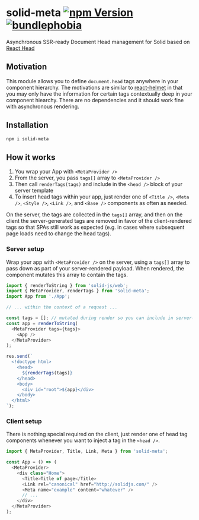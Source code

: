 # solid-meta [![npm Version](https://img.shields.io/npm/v/solid-meta.svg?style=flat-square)](https://www.npmjs.org/package/solid-meta) [![bundlephobia](https://badgen.net/bundlephobia/minzip/solid-meta)](https://bundlephobia.com/result?p=solid-meta)

Asynchronous SSR-ready Document Head management for Solid based on [React Head](https://github.com/tizmagik/react-head)

## Motivation

This module allows you to define `document.head` tags anywhere in your component hierarchy. The motivations are similar to [react-helmet](https://github.com/nfl/react-helmet) in that you may only have the information for certain tags contextually deep in your component hiearchy. There are no dependencies and it should work fine with asynchronous rendering.

## Installation

```sh
npm i solid-meta
```

## How it works

1.  You wrap your App with `<MetaProvider />`
1.  From the server, you pass `tags[]` array to `<MetaProvider />`
1.  Then call `renderTags(tags)` and include in the `<head />` block of your server template
1.  To insert head tags within your app, just render one of `<Title />`, `<Meta />`, `<Style />`, `<Link />`, and `<Base />` components as often as needed.

On the server, the tags are collected in the `tags[]` array, and then on the client the server-generated tags are removed in favor of the client-rendered tags so that SPAs still work as expected (e.g. in cases where subsequent page loads need to change the head tags).

### Server setup

Wrap your app with `<MetaProvider />` on the server, using a `tags[]` array to pass down as part of your server-rendered payload. When rendered, the component mutates this array to contain the tags.

```js
import { renderToString } from 'solid-js/web';
import { MetaProvider, renderTags } from 'solid-meta';
import App from './App';

// ... within the context of a request ...

const tags = []; // mutated during render so you can include in server-rendered template later
const app = renderToString(
  <MetaProvider tags={tags}>
    <App />
  </MetaProvider>
);

res.send(`
  <!doctype html>
    <head>
      ${renderTags(tags)}
    </head>
    <body>
      <div id="root">${app}</div>
    </body>
  </html>
`);
```

### Client setup

There is nothing special required on the client, just render one of head tag components whenever you want to inject a tag in the `<head />`.

```js
import { MetaProvider, Title, Link, Meta } from 'solid-meta';

const App = () => (
  <MetaProvider>
    <div class="Home">
      <Title>Title of page</Title>
      <Link rel="canonical" href="http://solidjs.com/" />
      <Meta name="example" content="whatever" />
      // ...
    </div>
  </MetaProvider>
);
```